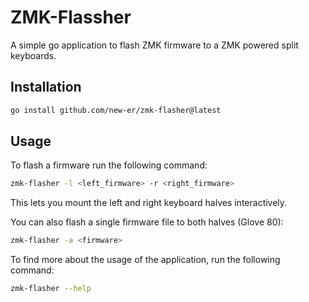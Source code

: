 # ZMK-Flassher

A simple go application to flash ZMK firmware to a ZMK powered split keyboards.

## Installation

```bash
go install github.com/new-er/zmk-flasher@latest
```

## Usage

To flash a firmware run the following command:
```bash
zmk-flasher -l <left_firmware> -r <right_firmware>
```
This lets you mount the left and right keyboard halves interactively.

You can also flash a single firmware file to both halves (Glove 80):
```bash
zmk-flasher -a <firmware>
```

To find more about the usage of the application, run the following command:
```bash
zmk-flasher --help
```
